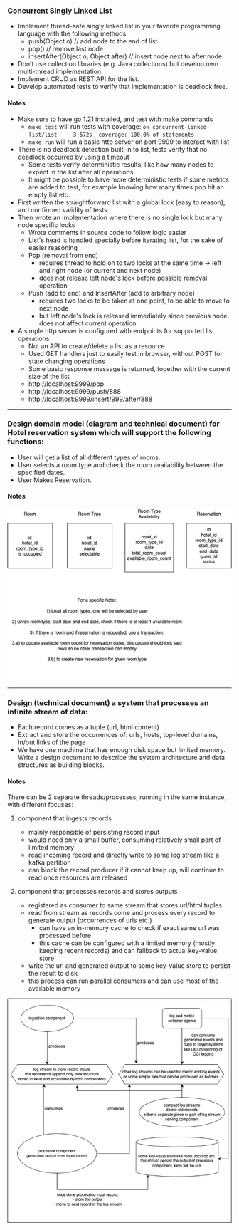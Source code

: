 ### Concurrent Singly Linked List

- Implement thread-safe singly linked list in your favorite programming language with the following methods:
    - push(Object o) // add node to the end of list
    - pop() // remove last node
    - insertAfter(Object o, Object after) // insert node next to after node
- Don’t use collection libraries (e.g. Java collections) but develop own multi-thread implementation.
- Implement CRUD as REST API for the list.
- Develop automated tests to verify that implementation is deadlock free.

#### Notes

- Make sure to have go 1.21 installed, and test with make commands
    - `make test` will run tests with
      coverage: `ok concurrent-linked-list/list     3.572s  coverage: 100.0% of statements`
    - `make run` will run a basic http server on port 9999 to interact with list
- There is no deadlock detection built-in to list, tests verify that no deadlock occurred by using a timeout
    - Some tests verify deterministic results, like how many nodes to expect in the list after all operations
    - It might be possible to have more deterministic tests if some metrics are added to test, for example knowing how
      many times pop hit an empty list etc.
- First written the straightforward list with a global lock (easy to reason), and confirmed validity of tests
- Then wrote an implementation where there is no single lock but many node specific locks
    - Wrote comments in source code to follow logic easier
    - List's head is handled specially before iterating list, for the sake of easier reasoning
    - Pop (removal from end)
        - requires thread to hold on to two locks at the same time -> left and right node (or current and next node)
        - does not release left node's lock before possible removal operation
    - Push (add to end) and InsertAfter (add to arbitrary node)
        - requires two locks to be taken at one point, to be able to move to next node
        - but left node's lock is released immediately since previous node does not affect current operation
- A simple http server is configured with endpoints for supported list operations
    - Not an API to create/delete a list as a resource
    - Used GET handlers just to easily test in browser, without POST for state changing operations
    - Some basic response message is returned, together with the current size of the list
    - http://localhost:9999/pop
    - http://localhost:9999/push/888
    - http://localhost:9999/insert/999/after/888

---

### Design domain model (diagram and technical document) for Hotel reservation system which will support the following functions:

- User will get a list of all different types of rooms.
- User selects a room type and check the room availability between the specified dates.
- User Makes Reservation.

#### Notes

![Basic Hotel Reservation](res/basic-hotel-reservation.jpg)

---

### Design (technical document) a system that processes an infinite stream of data:

- Each record comes as a tuple (url, html content)
- Extract and store the occurrences of: urls, hosts, top-level domains, in/out links of the page
- We have one machine that has enough disk space but limited memory. Write a design document to describe the system
  architecture and data structures as building blocks.

#### Notes

There can be 2 separate threads/processes, running in the same instance, with different focuses:

1. component that ingests records
    - mainly responsible of persisting record input
    - would need only a small buffer, consuming relatively small part of limited memory
    - read incoming record and directly write to some log stream like a kafka partition
    - can block the record producer if it cannot keep up, will continue to read once resources are released

2. component that processes records and stores outputs
    - registered as consumer to same stream that stores url/html tuples
    - read from stream as records come and process every record to generate output (occurrences of urls etc.)
        - can have an in-memory cache to check if exact same url was processed before
        - this cache can be configured with a limited memory (mostly keeping recent records) and can fallback to actual
          key-value store
    - write the url and generated output to some key-value store to persist the result to disk
    - this process can run parallel consumers and can use most of the available memory

![HTML Link Processor](res/html-link-processor.jpg)
